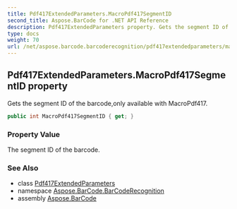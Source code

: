 ```yaml
---
title: Pdf417ExtendedParameters.MacroPdf417SegmentID
second_title: Aspose.BarCode for .NET API Reference
description: Pdf417ExtendedParameters property. Gets the segment ID of the barcodeonly available with MacroPdf417
type: docs
weight: 70
url: /net/aspose.barcode.barcoderecognition/pdf417extendedparameters/macropdf417segmentid/
---
```

## Pdf417ExtendedParameters.MacroPdf417SegmentID property

Gets the segment ID of the barcode,only available with MacroPdf417.

```csharp
public int MacroPdf417SegmentID { get; }
```

### Property Value

The segment ID of the barcode.

### See Also

* class [Pdf417ExtendedParameters](../)
* namespace [Aspose.BarCode.BarCodeRecognition](../../pdf417extendedparameters/)
* assembly [Aspose.BarCode](../../../)


